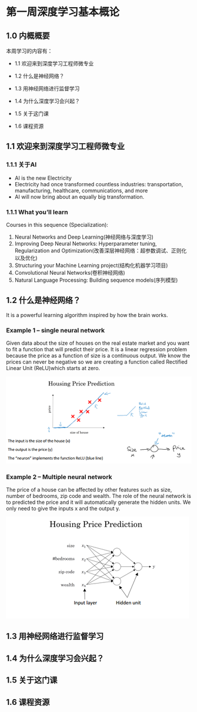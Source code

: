 # 第一周深度学习基本概论

## 1.0 内概概要
本周学习的内容有：
- 1.1 欢迎来到深度学习工程师微专业

- 1.2 什么是神经网络？

- 1.3 用神经网络进行监督学习

- 1.4 为什么深度学习会兴起？

- 1.5 关于这门课

- 1.6 课程资源




## 1.1 欢迎来到深度学习工程师微专业

### 1.1.1 关于AI
* AI is the new Electricity
*  Electricity had once transformed
countless industries: transportation,
manufacturing, healthcare,
communications, and more
*  AI will now bring about an equally
big transformation.

### 1.1.1 What you’ll learn
Courses in this sequence (Specialization):
1. Neural Networks and Deep Learning(神经网络与深度学习)
2. Improving Deep Neural Networks: Hyperparameter
tuning, Regularization and Optimization(改善深层神经网络：超参数调试、正则化以及优化)
3. Structuring your Machine Learning project(结构化机器学习项目)
4. Convolutional Neural Networks(卷积神经网络)
5. Natural Language Processing: Building sequence models(序列模型)

## 1.2 什么是神经网络？

It is a powerful learning algorithm inspired by how the brain works.

### Example 1 – single neural network

Given data about the size of houses on the real estate market and you want to fit a function that will
predict their price. It is a linear regression problem because the price as a function of size is a continuous
output.
We know the prices can never be negative so we are creating a function called Rectified Linear Unit (ReLU)which starts at zero.

![](https://github.com/foochane/Deep-Learning-Specialization-Notes/blob/master/image/0101.png)

### Example 2 – Multiple neural network

The price of a house can be affected by other features such as size, number of bedrooms, zip code and
wealth. The role of the neural network is to predicted the price and it will automatically generate the
hidden units. We only need to give the inputs x and the output y.

![](https://github.com/foochane/Deep-Learning-Specialization-Notes/blob/master/image/0102.png)


## 1.3 用神经网络进行监督学习

## 1.4 为什么深度学习会兴起？

## 1.5 关于这门课

## 1.6 课程资源

